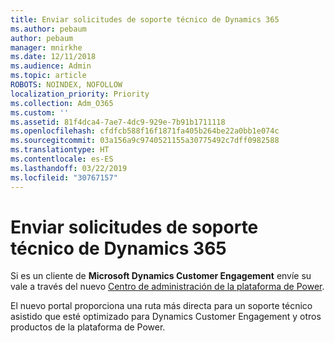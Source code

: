 ```yaml
---
title: Enviar solicitudes de soporte técnico de Dynamics 365
ms.author: pebaum
author: pebaum
manager: mnirkhe
ms.date: 12/11/2018
ms.audience: Admin
ms.topic: article
ROBOTS: NOINDEX, NOFOLLOW
localization_priority: Priority
ms.collection: Adm_O365
ms.custom: ''
ms.assetid: 81f4dca4-7ae7-4dc9-929e-7b91b1711118
ms.openlocfilehash: cfdfcb588f16f1871fa405b264be22a0bb1e074c
ms.sourcegitcommit: 03a156a9c9740521155a30775492c7dff0982588
ms.translationtype: HT
ms.contentlocale: es-ES
ms.lasthandoff: 03/22/2019
ms.locfileid: "30767157"
---
```

# <a name="submit-dynamics-365-support-requests"></a>Enviar solicitudes de soporte técnico de Dynamics 365

Si es un cliente de **Microsoft Dynamics Customer Engagement** envíe su vale a través del nuevo [Centro de administración de la plataforma de Power](https://admin.powerplatform.microsoft.com/?ref=officemodern).
  
El nuevo portal proporciona una ruta más directa para un soporte técnico asistido que esté optimizado para Dynamics Customer Engagement y otros productos de la plataforma de Power.
  


